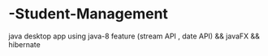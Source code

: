 # -Student-Management
java desktop app using java-8 feature (stream API , date API) &amp;&amp; javaFX  &amp;&amp;  hibernate  
